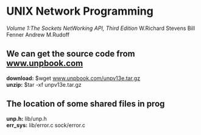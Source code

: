 # UNIX Network Programming
 *Volume 1:The Sockets NetWorking API, Third Edition*
 	W.Richard Stevens  Bill Fenner  Andrew M.Rudoff

##  We can get the source code from www.unpbook.com<br>
  **download:**  $wget www.unpbook.com/unpv13e.tar.gz<br>
  **unzip:**     $tar -xf unpv13e.tar.gz<br>

##  The location of some shared files in prog<br>
  **unp.h:**	lib/unp.h<br>
  **err_sys:**	lib/error.c   sock/error.c<br>
